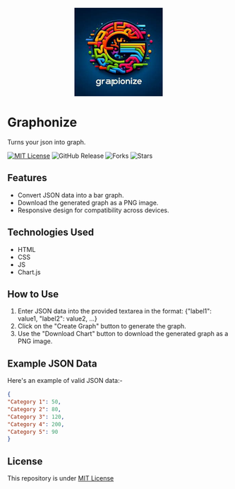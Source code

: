 <p align="center">
  <img src="logo.jpg" height="200" width="200">
</p>

# Graphonize
Turns your json into graph.

[![MIT License](https://img.shields.io/badge/License-MIT-green.svg)](https://github.com/Harshit2012/Graphonize?tab=MIT-1-ov-file#readme)
![GitHub Release](https://img.shields.io/github/v/release/harshit2012/Graphonize)
![Forks](https://img.shields.io/github/forks/harshit2012/Graphonize)
![Stars](https://img.shields.io/github/stars/harshit2012/Graphonize)

## Features
- Convert JSON data into a bar graph.
- Download the generated graph as a PNG image.
- Responsive design for compatibility across devices.

## Technologies Used
- HTML
- CSS
- JS
- Chart.js

## How to Use
1. Enter JSON data into the provided textarea in the format: {"label1": value1, "label2": value2, ...}
2. Click on the "Create Graph" button to generate the graph.
3. Use the "Download Chart" button to download the generated graph as a PNG image.

## Example JSON Data
Here's an example of valid JSON data:-
```json
{
"Category 1": 50,
"Category 2": 80,
"Category 3": 120,
"Category 4": 200,
"Category 5": 90
}
```

## License
This repository is under [MIT License](https://github.com/Harshit2012/Graphonize#MIT-1-ov-file)
